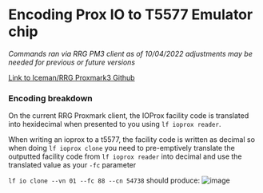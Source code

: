 # Encoding Prox IO to T5577 Emulator chip 

*Commands ran via RRG PM3 client as of 10/04/2022 adjustments may be needed for previous or future versions*

[Link to Iceman/RRG Proxmark3 Github](https://github.com/rfidresearchgroup/proxmark3)

### Encoding breakdown 

On the current RRG Proxmark client, the IOProx facility code is translated into hexidecimal when presented to you using `lf ioprox reader`.

When writing an ioprox to a t5577, the facility code is written as decimal so when doing `lf ioprox clone` you need to pre-emptively translate the outputted facility code from `lf ioprox reader` into decimal and use the translated value as your `-fc` parameter 

`lf io clone --vn 01 --fc 88 --cn 54738` should produce:
![image](https://user-images.githubusercontent.com/72751518/162636381-54534e91-ebde-4b68-a3df-92ba4a02f9ef.png)
